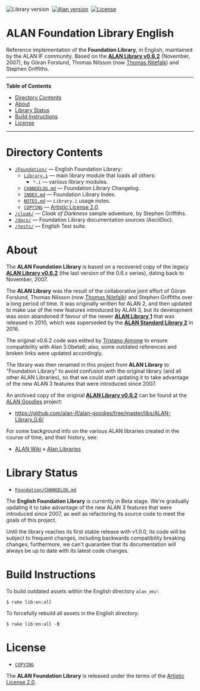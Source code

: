 ![Library version][lib badge]&nbsp;
[![Alan version][alan badge]][alan link]&nbsp;
[![License][license badge]][COPYING]

# ALAN Foundation Library English

Reference implementation of the __Foundation Library__, in English, maintained by the ALAN IF community.
Based on the __[ALAN Library v0.6.2]__ (November, 2007), by Göran Forslund, Thomas Nilsson (now [Thomas Nilefalk]) and Stephen Griffiths.

-----

**Table of Contents**

<!-- MarkdownTOC autolink="true" bracket="round" autoanchor="false" lowercase="only_ascii" uri_encoding="true" levels="1,2,3" -->

- [Directory Contents](#directory-contents)
- [About](#about)
- [Library Status](#library-status)
- [Build Instructions](#build-instructions)
- [License](#license)

<!-- /MarkdownTOC -->

-----

# Directory Contents

- [`/Foundation/`][Foundation] — English Foundation Library:
    + [`Library.i`][Library.i] — main library module that loads all others:
        * `*.i` — various library modules.
    + [`CHANGELOG.md`][CHANGELOG.md] — Foundation Library Changelog.
    + [`INDEX.md`][INDEX.md] — Foundation Library Index.
    + [`NOTES.md`][NOTES.md] — `Library.i` usage notes.
    + [`COPYING`][COPYING] — [Artistic License 2.0].
- [`/cloak/`][cloak] — _Cloak of Darkness_ sample adventure, by Stephen Griffiths.
- [`/docs/`][docs] — Foundation Library documentation sources (AsciiDoc).
- [`/tests/`][tests] — English Test suite.


# About

The __ALAN Foundation Library__ is based on a recovered copy of the legacy __[ALAN Library v0.6.2]__ (the last version of the 0.6.x series), dating back to November, 2007.

The __ALAN Library__ was the result of the collaborative joint effort of Göran Forslund, Thomas Nilsson (now [Thomas Nilefalk]) and Stephen Griffiths over a long period of time.
It was originally written for ALAN&nbsp;2, and then updated to make use of the new features introduced by ALAN&nbsp;3, but its development was soon abandoned if favour of the newer __[ALAN Library 1]__ that was released in 2010, which was superseded by the __[ALAN Standard Library 2]__ in 2016.

The original v0.6.2 code was edited by [Tristano Ajmone] to ensure compatibility with Alan 3.0beta6; also, some outdated references and broken links were updated accordingly.

The library was then renamed in this project from __ALAN Library__ to "Foundation Library" to avoid confusion with the original library (and all other ALAN Libraries), so that we could start updating it to take advantage of the new ALAN&nbsp;3 features that were introduced since 2007.

An archived copy of the original __[ALAN Library v0.6.2]__ can be found at the [ALAN Goodies] project:

- https://github.com/alan-if/alan-goodies/tree/master/libs/ALAN-Library_0.6/

For some background info on the various ALAN libraries created in the course of time, and their history, see:

- [ALAN Wiki] » [Alan Libraries]

# Library Status

- [`Foundation/CHANGELOG.md`][CHANGELOG.md]

The __English Foundation Library__ is currently in Beta stage.
We're gradually updating it to take advantage of the new ALAN&nbsp;3 features that were introduced since 2007, as well as refactoring its source code to meet the goals of this project.

Until the library reaches its first stable release with v1.0.0, its code will be subject to frequent changes, including backwards compatibility breaking changes; furthermore, we can't guarantee that its documentation will always be up to date with its latest code changes.


# Build Instructions

To build outdated assets within the English directory `alan_en/`:

    $ rake lib:en:all

To forcefully rebuild all assets in the English directory:

    $ rake lib:en:all -B


# License

- [`COPYING`][COPYING]

The __ALAN Foundation Library__ is released under the terms of the [Artistic License 2.0].

<!-----------------------------------------------------------------------------
                               REFERENCE LINKS
------------------------------------------------------------------------------>

[Artistic License 2.0]: https://opensource.org/licenses/Artistic-2.0 "View the Artistic License 2.0 at Open Source Initiative"

[ALAN Goodies]: https://github.com/alan-if/alan-goodies "Visit the ALAN Goodies repository on GitHub"

[ALAN Wiki]: https://github.com/alan-if/alan/wiki/ "Visit the ALAN Wiki"
[Alan Libraries]: https://github.com/alan-if/alan/wiki/Alan-Libraries "ALAN Wiki » Alan Libraries"

<!-- ALAN Libs -->

[ALAN Library v0.6.2]: https://github.com/alan-if/alan-goodies/tree/master/libs/ALAN-Library_0.6 "View the original ALAN Library v0.6.2 at the ALAN Goodies repository"

[ALAN Library 1]: https://www.alanif.se/download-alan-v3/download-library/library-v1-00 "Go to the download page of ALAN Library v1.0 on ALAN website"

[ALAN Standard Library 2]: https://github.com/AnssiR66/AlanStdLib "Visit the official repository of the ALAN Standard Library 2"

[ALAN repository]: https://bitbucket.org/alanif/alan "Visit the official ALAN repository on Bitbucket"

<!-- badges -->

[lib badge]: https://img.shields.io/badge/Foundation_Lib_EN-0.2.3-yellow "ALAN Foundation Library version"
[alan badge]: https://img.shields.io/badge/ALAN-3.0beta8-yellow
[alan link]: https://www.alanif.se/download-alan-v3/development-kits/development-kits-3-0beta8 "Tested with Alan SDK 3.0beta8"
[license badge]: https://img.shields.io/badge/license-Artistic_License_2.0-blue

<!-- project files and folders -->

[Foundation]: ./Foundation/ "Navigate to English Alan IF library folder"
[cloak]: ./cloak/ "Navigate to 'Cloak of Darkness' folder"
[docs]: ./docs/ "Navigate to documentation folder"
[tests]: ./tests/ "Navigate to tests folder"

[CHANGELOG.md]: ./Foundation/CHANGELOG.md "Read CHANGELOG document"
[COPYING]: ./Foundation/COPYING "View Artistic License 2.0"
[INDEX.md]: ./Foundation/INDEX.md "View Alan Library Index (markdown)"
[NOTES.md]: ./Foundation/NOTES.md "Read usage notes for 'Library.i'"
[Library.i]: ./Foundation/Library.i "View source file of main library module"

<!-- people -->

[Anssi Räisänen]: https://github.com/AnssiR66 "View Anssi Räisänen's GitHub profile"
[Thomas Nilefalk]: https://github.com/thoni56 "View Thomas Nilefalk's GitHub profile"
[Tristano Ajmone]: https://github.com/tajmone "View Tristano Ajmone's GitHub profile"

<!-- EOF -->
